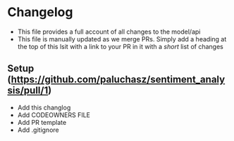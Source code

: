 # Changelog

- This file provides a full account of all changes to the model/api
- This file is manually updated as we merge PRs. Simply add a heading at the top of this lsit with a link to your PR in it with a _short_ list of changes

## Setup (https://github.com/paluchasz/sentiment_analysis/pull/1)
- Add this changlog 
- Add CODEOWNERS FILE 
- Add PR template 
- Add .gitignore 